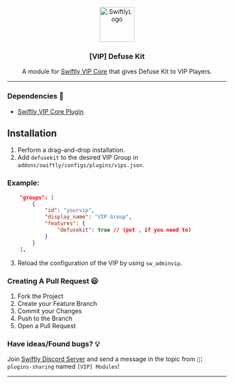 <p align="center">
  <a href="https://github.com/swiftly-solution/vip_modules">
    <img src="https://cdn.swiftlycs2.net/swiftly-logo.png" alt="SwiftlyLogo" width="80" height="80">
  </a>

  <h3 align="center">[VIP] Defuse Kit</h3>

  <p align="center">
    A module for <a href="https://github.com/swiftly-solution/vip-core">Swiftly VIP Core</a> that gives Defuse Kit to VIP Players.
    <br/>
  </p>
</p>

---
### Dependencies 📃

- [Swiftly VIP Core Plugin](https://github.com/swiftly-solution/vip-core)

## Installation
1. Perform a drag-and-drop installation.
2. Add `defusekit` to the desired VIP Group in `addons/swiftly/configs/plugins/vips.json`.
### Example:
```json
	"groups": [
		{
			"id": "yourvip",
			"display_name": "VIP Group",
			"features": {
				"defusekit": true // (put , if you need to)
			}
		}
	],
```
3. Reload the configuration of the VIP by using `sw_adminvip`.

### Creating A Pull Request 😃

1. Fork the Project
2. Create your Feature Branch
3. Commit your Changes
4. Push to the Branch
5. Open a Pull Request

### Have ideas/Found bugs? 💡
Join [Swiftly Discord Server](https://swiftlycs2.net/discord) and send a message in the topic from `📕╎ plugins-sharing` named `[VIP] Modules`!


---